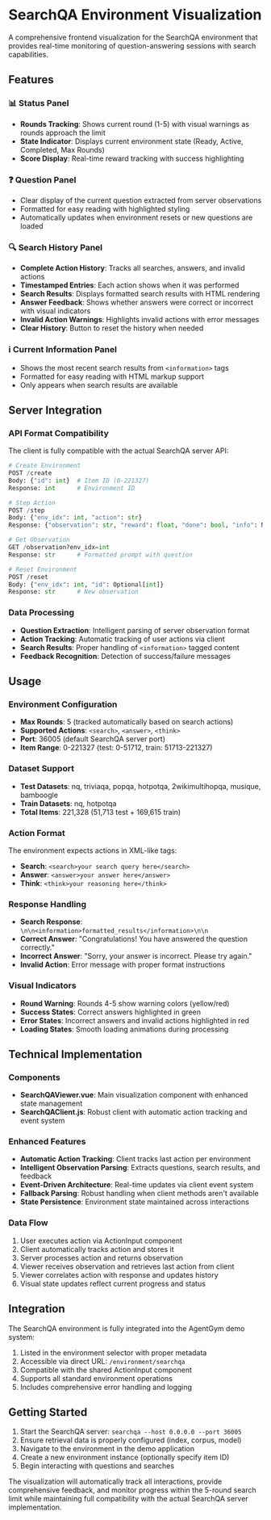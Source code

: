 # SearchQA Environment Visualization

A comprehensive frontend visualization for the SearchQA environment that provides real-time monitoring of question-answering sessions with search capabilities.

## Features

### 📊 Status Panel
- **Rounds Tracking**: Shows current round (1-5) with visual warnings as rounds approach the limit
- **State Indicator**: Displays current environment state (Ready, Active, Completed, Max Rounds)
- **Score Display**: Real-time reward tracking with success highlighting

### ❓ Question Panel
- Clear display of the current question extracted from server observations
- Formatted for easy reading with highlighted styling
- Automatically updates when environment resets or new questions are loaded

### 🔍 Search History Panel
- **Complete Action History**: Tracks all searches, answers, and invalid actions
- **Timestamped Entries**: Each action shows when it was performed
- **Search Results**: Displays formatted search results with HTML rendering
- **Answer Feedback**: Shows whether answers were correct or incorrect with visual indicators
- **Invalid Action Warnings**: Highlights invalid actions with error messages
- **Clear History**: Button to reset the history when needed

### ℹ️ Current Information Panel
- Shows the most recent search results from `<information>` tags
- Formatted for easy reading with HTML markup support
- Only appears when search results are available

## Server Integration

### API Format Compatibility
The client is fully compatible with the actual SearchQA server API:

```python
# Create Environment
POST /create
Body: {"id": int}  # Item ID (0-221327)
Response: int      # Environment ID

# Step Action
POST /step
Body: {"env_idx": int, "action": str}
Response: {"observation": str, "reward": float, "done": bool, "info": None}

# Get Observation  
GET /observation?env_idx=int
Response: str      # Formatted prompt with question

# Reset Environment
POST /reset
Body: {"env_idx": int, "id": Optional[int]}
Response: str      # New observation
```

### Data Processing
- **Question Extraction**: Intelligent parsing of server observation format
- **Action Tracking**: Automatic tracking of user actions via client
- **Search Results**: Proper handling of `<information>` tagged content
- **Feedback Recognition**: Detection of success/failure messages

## Usage

### Environment Configuration
- **Max Rounds**: 5 (tracked automatically based on search actions)
- **Supported Actions**: `<search>`, `<answer>`, `<think>`
- **Port**: 36005 (default SearchQA server port)
- **Item Range**: 0-221327 (test: 0-51712, train: 51713-221327)

### Dataset Support
- **Test Datasets**: nq, triviaqa, popqa, hotpotqa, 2wikimultihopqa, musique, bamboogle
- **Train Datasets**: nq, hotpotqa
- **Total Items**: 221,328 (51,713 test + 169,615 train)

### Action Format
The environment expects actions in XML-like tags:
- **Search**: `<search>your search query here</search>`
- **Answer**: `<answer>your answer here</answer>`
- **Think**: `<think>your reasoning here</think>`

### Response Handling
- **Search Response**: `\n\n<information>formatted_results</information>\n\n`
- **Correct Answer**: "Congratulations! You have answered the question correctly."
- **Incorrect Answer**: "Sorry, your answer is incorrect. Please try again."
- **Invalid Action**: Error message with proper format instructions

### Visual Indicators
- **Round Warning**: Rounds 4-5 show warning colors (yellow/red)
- **Success States**: Correct answers highlighted in green
- **Error States**: Incorrect answers and invalid actions highlighted in red
- **Loading States**: Smooth loading animations during processing

## Technical Implementation

### Components
- **SearchQAViewer.vue**: Main visualization component with enhanced state management
- **SearchQAClient.js**: Robust client with automatic action tracking and event system

### Enhanced Features
- **Automatic Action Tracking**: Client tracks last action per environment
- **Intelligent Observation Parsing**: Extracts questions, search results, and feedback
- **Event-Driven Architecture**: Real-time updates via client event system
- **Fallback Parsing**: Robust handling when client methods aren't available
- **State Persistence**: Environment state maintained across interactions

### Data Flow
1. User executes action via ActionInput component
2. Client automatically tracks action and stores it
3. Server processes action and returns observation
4. Viewer receives observation and retrieves last action from client
5. Viewer correlates action with response and updates history
6. Visual state updates reflect current progress and status

## Integration

The SearchQA environment is fully integrated into the AgentGym demo system:

1. Listed in the environment selector with proper metadata
2. Accessible via direct URL: `/environment/searchqa`
3. Compatible with the shared ActionInput component
4. Supports all standard environment operations
5. Includes comprehensive error handling and logging

## Getting Started

1. Start the SearchQA server: `searchqa --host 0.0.0.0 --port 36005`
2. Ensure retrieval data is properly configured (index, corpus, model)
3. Navigate to the environment in the demo application
4. Create a new environment instance (optionally specify item ID)
5. Begin interacting with questions and searches

The visualization will automatically track all interactions, provide comprehensive feedback, and monitor progress within the 5-round search limit while maintaining full compatibility with the actual SearchQA server implementation. 